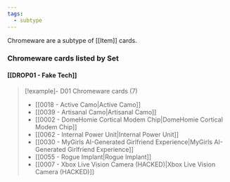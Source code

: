 ```yaml
---
tags:
  - subtype
---
```

Chromeware are a subtype of [[Item]] cards.


### Chromeware cards listed by Set

#### [[DROP01 - Fake Tech]]  

> [!example]- D01 Chromeware cards (7)
>  - [[0018 - Active Camo|Active Camo]]
>  - [[0039 - Artisanal Camo|Artisanal Camo]]
>  - [[0002 - DomeHomie Cortical Modem Chip|DomeHomie Cortical Modem Chip]]
>  - [[0062 - Internal Power Unit|Internal Power Unit]]
>  - [[0030 - MyGirls AI-Generated Girlfriend Experience|MyGirls AI-Generated Girlfriend Experience]]
>  - [[0055 - Rogue Implant|Rogue Implant]]
>  - [[0007 - Xbox Live Vision Camera (HACKED)|Xbox Live Vision Camera (HACKED)]]

